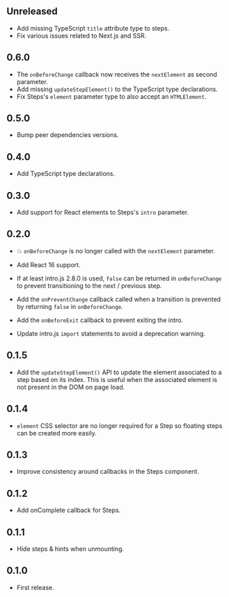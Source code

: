 ## Unreleased

* Add missing TypeScript `title` attribute type to steps.
* Fix various issues related to Next.js and SSR.

## 0.6.0

* The `onBeforeChange` callback now receives the `nextElement` as second parameter.
* Add missing `updateStepElement()` to the TypeScript type declarations.
* Fix Steps's `element` parameter type to also accept an `HTMLElement`.

## 0.5.0

* Bump peer dependencies versions.

## 0.4.0

* Add TypeScript type declarations.

## 0.3.0

* Add support for React elements to Steps's `intro` parameter.

## 0.2.0

* 💥 `onBeforeChange` is no longer called with the `nextElement` parameter.

* Add React 16 support.
* If at least intro.js 2.8.0 is used, `false` can be returned in `onBeforeChange` to prevent transitioning to the next / previous step.
* Add the `onPreventChange` callback called when a transition is prevented by returning `false` in `onBeforeChange`.
* Add the `onBeforeExit` callback to prevent exiting the intro.
* Update intro.js `import` statements to avoid a deprecation warning.

## 0.1.5

* Add the `updateStepElement()` API to update the element associated to a step based on its index. This is useful when the associated element is not present in the DOM on page load.

## 0.1.4

* `element` CSS selector are no longer required for a Step so floating steps can be created more easily.

## 0.1.3

* Improve consistency around callbacks in the Steps component.

## 0.1.2

* Add onComplete callback for Steps.

## 0.1.1

* Hide steps & hints when unmounting.

## 0.1.0

* First release.
